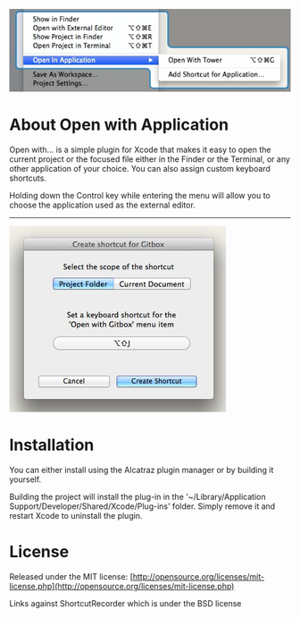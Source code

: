 ![File menu screenshot](Screenshots/Menu-screenshot.jpg)

# About Open with Application
Open with… is a simple plugin for Xcode that makes it easy to open the current project or the focused file either in the Finder or the Terminal, or any other application of your choice. You can also assign custom keyboard shortcuts.

Holding down the Control key while entering the menu will allow you to choose the application used as the external editor.

---------------------------------


![Create Shortcut Screenshot](Screenshots/Create-shortcut-screenshot.jpg)


# Installation
You can either install using the Alcatraz plugin manager or by building it yourself.

Building the project will install the plug-in in the '~/Library/Application Support/Developer/Shared/Xcode/Plug-ins' folder. Simply remove it and restart Xcode to uninstall the plugin.


# License
Released under the MIT license:	[http://opensource.org/licenses/mit-license.php](http://opensource.org/licenses/mit-license.php)

Links against ShortcutRecorder which is under the BSD license
